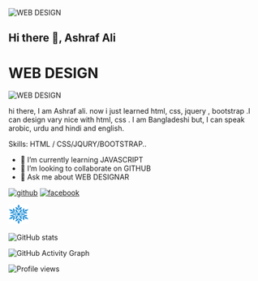 ![WEB DESIGN](https://scontent.fdac34-1.fna.fbcdn.net/v/t39.30808-6/296670789_760424731866803_3424271353896936469_n.jpg?stp=dst-jpg_p180x540&_nc_cat=111&ccb=1-7&_nc_sid=e3f864&_nc_eui2=AeF3eDCeyPmI4ZqAr5evu9ZeOsnMAtGkAoY6ycwC0aQChlxymhkTsd546SipqzUCJoU9GIuuXE8br6Ri8usel62x&_nc_ohc=0IkyYjFXwk4AX_NZcVS&_nc_zt=23&_nc_ht=scontent.fdac34-1.fna&oh=00_AT-P6ib81LttdjH2enXw5TWiLj5NW7BUcV6X0blhoZqMFA&oe=62ECADA2)
## Hi there 👋, Ashraf Ali
# WEB DESIGN
![WEB DESIGN](https://scontent.fdac34-1.fna.fbcdn.net/v/t39.30808-6/296670789_760424731866803_3424271353896936469_n.jpg?stp=dst-jpg_p180x540&_nc_cat=111&ccb=1-7&_nc_sid=e3f864&_nc_eui2=AeF3eDCeyPmI4ZqAr5evu9ZeOsnMAtGkAoY6ycwC0aQChlxymhkTsd546SipqzUCJoU9GIuuXE8br6Ri8usel62x&_nc_ohc=0IkyYjFXwk4AX_NZcVS&_nc_zt=23&_nc_ht=scontent.fdac34-1.fna&oh=00_AT-P6ib81LttdjH2enXw5TWiLj5NW7BUcV6X0blhoZqMFA&oe=62ECADA2)

hi there,  I am Ashraf ali. now i just learned html, css,  jquery , bootstrap .I can design vary nice with html, css . I am Bangladeshi but, I can speak arobic,  urdu and hindi and english.

Skills:  HTML / CSS/JQURY/BOOTSTRAP..


- 🌱 I’m currently learning JAVASCRIPT 
- 👯 I’m looking to collaborate on GITHUB 
- 💬 Ask me about WEB DESIGNAR 


[<img src='https://cdn.jsdelivr.net/npm/simple-icons@3.0.1/icons/github.svg' alt='github' height='40'>](https://github.com/Ashraf)  [<img src='https://cdn.jsdelivr.net/npm/simple-icons@3.0.1/icons/facebook.svg' alt='facebook' height='40'>](https://www.facebook.com/https://web.facebook.com/PAPONAKONDH)  

<a href='https://archiveprogram.github.com/'><img src='https://raw.githubusercontent.com/acervenky/animated-github-badges/master/assets/acbadge.gif' width='40' height='40'></a> 

![GitHub stats](https://github-readme-stats.vercel.app/api?username=Ashraf&show_icons=true)  

![GitHub Activity Graph](https://activity-graph.herokuapp.com/graph?username=Ashraf)  

![Profile views](https://gpvc.arturio.dev/Ashraf)  
